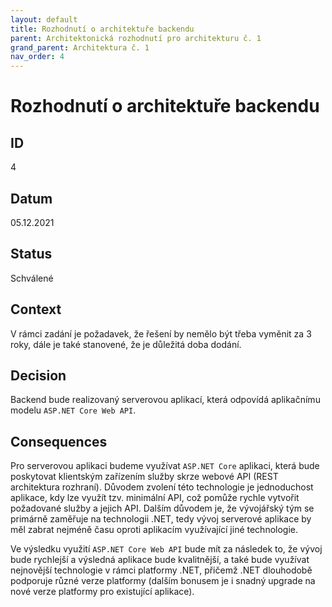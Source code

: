 ```yaml
---
layout: default
title: Rozhodnutí o architektuře backendu
parent: Architektonická rozhodnutí pro architekturu č. 1
grand_parent: Architektura č. 1
nav_order: 4
---
```


# Rozhodnutí o architektuře backendu

## ID
4

## Datum
05.12.2021

## Status
Schválené

## Context
V rámci zadání je požadavek, že řešení by nemělo být třeba vyměnit za 3 roky, dále je také stanovené, že je důležitá doba dodání.

## Decision
Backend bude realizovaný serverovou aplikací, která odpovídá aplikačnímu modelu `ASP.NET Core Web API`.

## Consequences
Pro serverovou aplikaci budeme využívat `ASP.NET Core` aplikaci, která bude poskytovat klientským zařízením služby skrze webové API (REST architektura rozhraní). Důvodem zvolení této technologie je jednoduchost aplikace, kdy lze využít tzv. minimální API, což pomůže rychle vytvořit požadované služby a jejich API. Dalším důvodem je, že vývojářský tým se primárně zaměřuje na technologii .NET, tedy vývoj serverové aplikace by měl zabrat nejméně času oproti aplikacím využívající jiné technologie.

Ve výsledku využití `ASP.NET Core Web API` bude mít za následek to, že vývoj bude rychlejší a výsledná aplikace bude kvalitnější, a také bude využívat nejnovější technologie v rámci platformy .NET, přičemž .NET dlouhodobě podporuje různé verze platformy (dalším bonusem je i snadný upgrade na nové verze platformy pro existující aplikace).